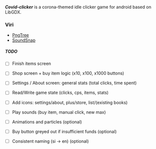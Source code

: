 ***Covid-clicker*** is a corona-themed idle clicker game for android based on LibGDX.

### Viri
* [PngTree](https://pngtree.com/)
* [SoundSnap](www.soundsnap.com)

##### TODO
* [ ] Finish items screen
* [ ] Shop screen + buy item logic (x10, x100, x1000 buttons)
* [ ] Settings / About screen: general stats (total clicks, time spent)
* [ ] Read/Write game state (clicks, cps, items, stats)

* [ ] Add icons: settings/about, plus/store, list/(existing books) 
* [ ] Play sounds (buy item, manual click, new max)

* [ ] Animations and particles (optional)
* [ ] Buy button greyed out if insufficient funds (optional)
* [ ] Consistent naming (si -> en) (optional)
